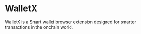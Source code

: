 # WalletX

WalletX is a Smart wallet browser extension designed for smarter transactions in the onchain world.
